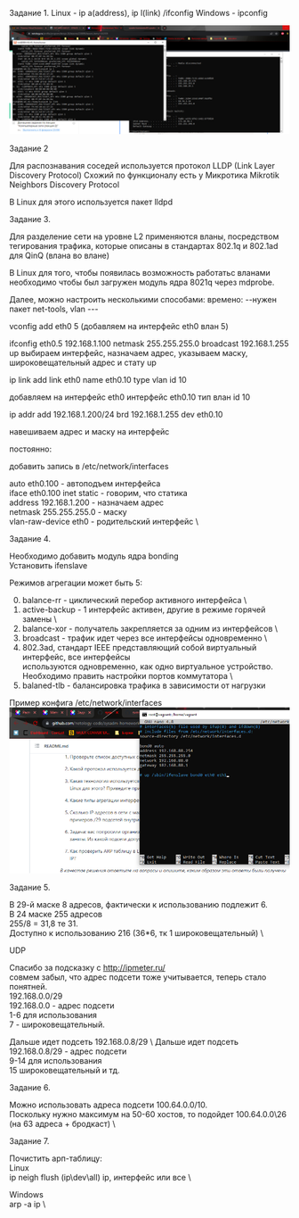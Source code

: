 Задание 1.
Linux - ip a(address), ip l(link) /ifconfig
Windows - ipconfig

![img.png](img/img.png)

Задание 2

Для распознавания соседей используется протокол LLDP (Link Layer Discovery Protocol)
Схожий по функционалу есть у Микротика Mikrotik Neighbors Discovery Protocol

В Linux для этого используется пакет lldpd

Задание 3.

Для разделение сети на уровне L2 применяются вланы, посредством тегирования трафика,
которые описаны в стандартах 802.1q и 802.1ad для QinQ (влана во влане)

В Linux для того, чтобы появилась возможность работатьс вланами необходимо чтобы 
был загружен модуль ядра 8021q через mdprobe.

Далее, можно настроить несколькими способами:
времено:
--нужен пакет net-tools, vlan ---

vconfig add eth0 5 (добавляем на интерфейс eth0 влан 5)

ifconfig eth0.5 192.168.1.100 netmask 255.255.255.0 broadcast 192.168.1.255 up 
    выбираем интерфейс, назначаем адрес, указываем маску, широковещательный адрес и стату up 


ip link add link eth0 name eth0.10 type vlan id 10

добавляем на интерфейс еth0 интерфейс eth0.10 тип влан id 10

ip addr add 192.168.1.200/24 brd 192.168.1.255 dev eth0.10

навешиваем адрес и маску на интерфейс

постоянно:

добавить запись в /etc/network/interfaces

auto eth0.100 - автоподъем интерфейса \
iface eth0.100 inet static - говорим, что статика \
address 192.168.1.200 - назначаем адрес \
netmask 255.255.255.0 - маску \
vlan-raw-device eth0 - родительский интерфейс \


Задание 4.

Необходимо добавить модуль ядра bonding \
Установить ifenslave 

Режимов агрегации может быть 5:

0. balance-rr - циклический перебор активного интерфейса \
1. active-backup - 1 интерфейс активен, другие в режиме горячей замены \
2. balance-xor - получатель закрепляется за одним из интерфейсов \
3. broadcast - трафик идет через все интерфейсы одновременно \
4. 802.3ad, стандарт IEEE представляющий собой виртуальный интерфейс, все интерфейсы \
используются одновременно, как одно виртуальное устройство. Необходимо править настройки портов коммутатора \
5. balaned-tlb - балансировка трафика в зависимости от нагрузки


Пример конфига /etc/network/interfaces \
![img_1.png](img/img_1.png) 

Задание 5.

В 29-й маске 8 адресов, фактически к использованию подлежит 6. \
В 24 маске 255 адресов \
255/8 = 31,8 те 31. \
Доступно к использованию 216 (36*6, тк 1 широковещательный) \

UDP 

Спасибо за подсказку с http://ipmeter.ru/ \
совмем забыл, что адрес подсети тоже учитывается, теперь стало понятней. \
192.168.0.0/29 \
192.168.0.0 - адрес подсети \
1-6 для использования \
7 - широковещательный.

Дальше идет подсеть 192.168.0.8/29 \ 
Дальше идет подсеть 192.168.0.8/29 - адрес подсети \
9-14 для использования \
15 широковещательный и тд.


Задание 6.

Можно использовать адреса подсети 100.64.0.0/10. \
Поскольку нужно максимум на 50-60 хостов, то подойдет 100.64.0.0\26 (на 63 адреса + бродкаст) \


Задание 7.

Почистить арп-таблицу: \
Linux \
ip neigh flush (ip\dev\all) ip, интерфейс или все \

Windows \
arp -a ip \\






